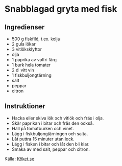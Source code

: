 # Snabblagad gryta med fisk

## Ingredienser

* 500 g fiskfilé, t.ex. kolja
* 2  gula lökar
* 3  vitlöksklyftor
* olja
* 1  paprika av valfri färg
* 1  burk hela tomater
* 2 dl vitt vin
* 1  fiskbuljongtärning
* salt
* peppar
* citron

## Instruktioner

* Hacka eller skiva lök och vitlök och fräs i olja.
* Skär paprikan i bitar och fräs den också.
* Häll på tomatburken och vinet.
* Lägg i fiskbuljongtärningen och salta.
* Låt puttra 15 minuter utan lock.
* Lägg i fisken i bitar och låt den bli klar.
* Smaka av med salt, peppar och citron.

Källa: [Köket.se](https://www.koket.se/sanna-toringe/soppor-och-grytor/fisk-och-skaldjur/snabblagad-gryta-med-fisk/)